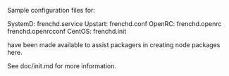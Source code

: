 Sample configuration files for:

SystemD: frenchd.service
Upstart: frenchd.conf
OpenRC:  frenchd.openrc
         frenchd.openrcconf
CentOS:  frenchd.init

have been made available to assist packagers in creating node packages here.

See doc/init.md for more information.
